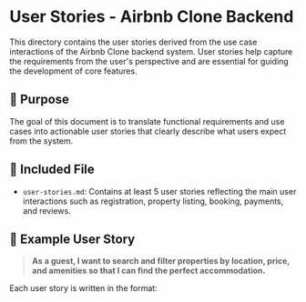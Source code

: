 # User Stories - Airbnb Clone Backend

This directory contains the user stories derived from the use case interactions of the Airbnb Clone backend system. User stories help capture the requirements from the user's perspective and are essential for guiding the development of core features.

## 📌 Purpose
The goal of this document is to translate functional requirements and use cases into actionable user stories that clearly describe what users expect from the system.

## 📄 Included File

- `user-stories.md`: Contains at least 5 user stories reflecting the main user interactions such as registration, property listing, booking, payments, and reviews.

## 🧩 Example User Story

> **As a guest, I want to search and filter properties by location, price, and amenities so that I can find the perfect accommodation.**

Each user story is written in the format:
